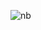 ![nb](https://user-images.githubusercontent.com/94140534/162750293-c23c4ecd-88db-4359-bbf6-b13bdeeff51f.PNG)
